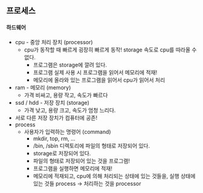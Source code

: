 ## 프로세스
#### 하드웨어
- cpu - 중앙 처리 장치 (processor)
  - cpu가 동작할 때 빠르게 굉장히 빠르게 동작! storage 속도로 cpu를 따라올 수 없다.
    - 프로그램은 storage에 깔려 있다.
    - 프로그램 실제 사용 시 프로그램을 읽어서 메모리에 적재!
    - 메모리에 올라와 있는 프로그램을 읽어서 cpu가 읽어서 처리
- ram - 메모리 (memory)
  - 가격 비싸고, 용량 작고, 속도가 빠르다
- ssd / hdd - 저장 장치 (storage)
  - 가격 낮고, 용량 크고, 속도가 엄청 느리다.
- 서로 다른 저장 장치가 컴퓨터에 공존!
- process
  - 사용자가 입력하는 명령어 (command)
    - mkdir, top, rm, ...
    - /bin, /sbin 디렉토리에 파일의 형태로 저장되어 있다.
    - storage로 저장되어 있다.
    - 파일의 형태로 저장되어 있는 것을  프로그램!
    - 프로그램을 실행하면 메모리에 적재!
    - 메모리에 적재되고, cpu에 의해 처리되는 상태에 있는 것들을, 실행 상태에 있는 것들 process -> 처리하는 것을 processor
    